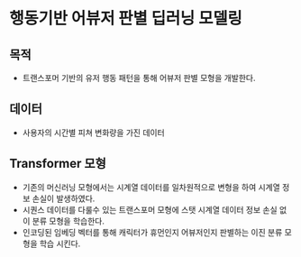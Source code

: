 # 행동기반 어뷰저 판별 딥러닝 모델링


## 목적
  - 트랜스포머 기반의 유저 행동 패턴을 통해 어뷰저 판별 모형을 개발한다. 

## 데이터
  - 사용자의 시간별 피쳐 변화량을 가진 데이터

## Transformer 모형 
  - 기존의 머신러닝 모형에서는 시계열 데이터를 일차원적으로 변형을 하여 시계열 정보 손실이 발생하였다.
  - 시퀀스 데이터를 다룰수 있는 트랜스포머 모형에 스탯 시계열 데이터 정보 손실 없이 분류 모형을 학습한다.
  - 인코딩된 임베딩 벡터를 통해 캐릭터가 휴먼인지 어뷰저인지 판별하는 이진 분류 모형을 학습 시킨다. 
